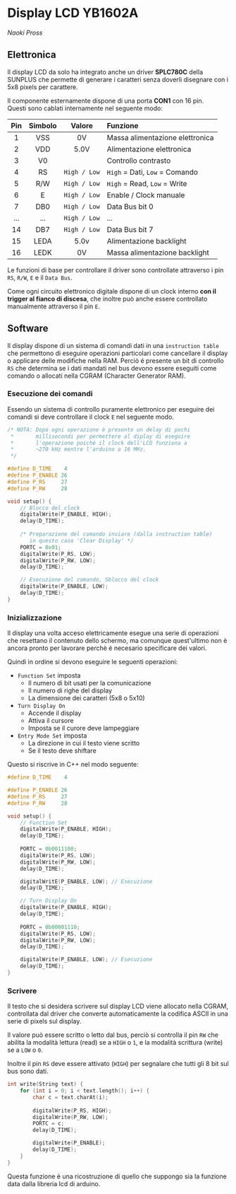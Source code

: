 # Display LCD YB1602A
*Naoki Pross*

## Elettronica
Il display LCD da solo ha integrato anche un driver **SPLC780C** della
SUNPLUS che permette di generare i caratteri senza doverli disegnare con i
5x8 pixels per carattere.

Il componente esternamente dispone di una porta **CON1** con 16 pin.  
Questi sono cablati internamente nel seguente modo:

| Pin | Simbolo | Valore        | Funzione |
|:---:|:-------:|:-------------:|:---------|
|  1  | VSS     | 0V            | Massa alimentazione elettronica |
|  2  | VDD     | 5.0V          | Alimentazione elettronica |
|  3  | V0      |               | Controllo contrasto |
|  4  | RS      | `High / Low`  | `High` = Dati, `Low` = Comando |
|  5  | R/W     | `High / Low`  | `High` = Read, `Low` = Write |
|  6  | E       | `High / Low`  | Enable / Clock manuale |
|  7  | DB0     | `High / Low`  | Data Bus bit 0 |
| ... | ...     | `High / Low`  | ... |
| 14  | DB7     | `High / Low`  | Data Bus bit 7 |
| 15  | LEDA    | 5.0v          | Alimentazione backlight |
| 16  | LEDK    | 0V            | Massa alimentazione backlight |

Le funzioni di base per controllare il driver sono controllate attraverso i
pin `RS`, `R/W`, `E` e il `Data Bus`.   

Come ogni circuito elettronico digitale
dispone di un clock interno **con il trigger al fianco di discesa**, che
inoltre può anche essere controllato manualmente attraverso il pin `E`.

## Software
Il display dispone di un sistema di comandi dati in una `instruction table`
che permettono di eseguire operazioni particolari come cancellare il display
o applicare delle modifiche nella RAM.
Perciò é presente un bit di controllo `RS` che determina se i dati mandati nel
bus devono essere eseguiti come comando o allocati nella CGRAM (Character
Generator RAM).

### Esecuzione dei comandi
Essendo un sistema di controllo puramente elettronico per eseguire dei comandi
si deve controllare il clock `E` nel seguente modo.

```C++
/* NOTA: Dopo ogni operazione è presente un delay di pochi 
 *       millisecondi per permettere al diplay di eseguire
 *       l'operazione poichè il clock dell'LCD funziona a
 *       ~270 kHz mentre l'arduino a 16 MHz.
 */

#define D_TIME    4
#define P_ENABLE 26
#define P_RS     27
#define P_RW     28

void setup() {
    // Blocco del clock
    digitalWrite(P_ENABLE, HIGH);
    delay(D_TIME); 
    
    /* Preparazione del comando inviare (dalla instruction table)
       in questo caso 'Clear Display' */
    PORTC = 0x01;
    digitalWrite(P_RS, LOW);
    digitalWrite(P_RW, LOW);
    delay(D_TIME);

    // Esecuzione del comando, Sblocco del clock
    digitalWrite(P_ENABLE, LOW);
    delay(D_TIME);
}
```

### Inizializzazione
Il display una volta acceso elettricamente esegue una serie di operazioni che
resettano il contenuto dello schermo, ma comunque quest'ultimo non è ancora
pronto per lavorare perchè é necesario specificare dei valori.

Quindi in ordine si devono eseguire le seguenti operazioni:

- `Function Set` imposta
    - Il numero di bit usati per la comunicazione
    - Il numero di righe del display
    - La dimensione dei caratteri (5x8 o 5x10)
- `Turn Display On` 
    - Accende il display
    - Attiva il cursore
    - Imposta se il curore deve lampeggiare
- `Entry Mode Set` imposta
    - La direzione in cui il testo viene scritto
    - Se il testo deve shiftare

Questo si riscrive in C++ nel modo seguente:

```C++
#define D_TIME    4

#define P_ENABLE 26
#define P_RS     27
#define P_RW     28

void setup() {
    // Function Set
    digitalWrite(P_ENABLE, HIGH);
    delay(D_TIME);
    
    PORTC = 0b0011100;
    digitalWrite(P_RS, LOW);
    digitalWrite(P_RW, LOW);
    delay(D_TIME);

    digitalWritE(P_ENABLE, LOW); // Esecuzione
    delay(D_TIME);

    // Turn Display On
    digitalWrite(P_ENABLE, HIGH);
    delay(D_TIME);
    
    PORTC = 0b00001110;
    digitalWrite(P_RS, LOW);
    digitalWrite(P_RW, LOW);
    delay(D_TIME);

    digitalWrite(P_ENABLE, LOW); // Esecuzione 
    delay(D_TIME);
}
```

### Scrivere
Il testo  che si desidera scrivere sul display LCD viene allocato nella CGRAM,
controllata dal driver che converte automaticamente la codifica ASCII in una serie
di pixels sul display.

Il valore può essere scritto o letto dal bus, perciò si controlla il pin `RW` che
abilita la modalità lettura (read) se a `HIGH` o `1`, e la modalità scrittura (write)
se a `LOW` o `0`.

Inoltre il pin `RS` deve essere attivato (`HIGH`) per segnalare che tutti gli 8 bit sul
bus sono dati.

```C++
int write(String text) {
    for (int i = 0; i < text.length(); i++) {
        char c = text.charAt(i);
        
        digitalWrite(P_RS, HIGH);
        digitalWrite(P_RW, LOW);
        PORTC = c;
        delay(D_TIME);

        digitalWrite(P_ENABLE);
        delay(D_TIME);
    }
}
```

Questa funzione è una ricostruzione di quello che suppongo sia la funzione data
dalla libreria lcd di arduino.
